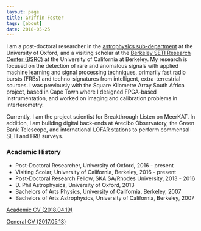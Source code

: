 ```yaml
---
layout: page
title: Griffin Foster
tags: [about]
date: 2018-05-25
---
```


I am a post-doctoral researcher in the [astrophysics sub-department](http://pulsars.web.ox.ac.uk/people/griffin-foster) at the University of Oxford, and a visiting scholar at the [Berkeley SETI Research Center (BSRC)](https://seti.berkeley.edu/) at the University of California at Berkeley. My research is focused on the detection of rare and anomalous signals with applied machine learning and signal processing techniques, primarily fast radio bursts (FRBs) and techno-signatures from intelligent, extra-terrestrial sources. I was previously with the Square Kilometre Array South Africa project, based in Cape Town where I designed FPGA-based instrumentation, and worked on imaging and calibration problems in interferometry.

Currently, I am the project scientist for Breakthrough Listen on MeerKAT. In addition, I am building digital back-ends at Arecibo Observatory, the Green Bank Telescope, and international LOFAR stations to perform commensal SETI and FRB surveys.

### Academic History

* Post-Doctoral Researcher, University of Oxford, 2016 - present
* Visiting Scolar, University of California, Berkeley, 2016 - present
* Post-Doctoral Research Fellow, SKA SA/Rhodes University, 2013 - 2016
* D. Phil Astrophysics, University of Oxford, 2013
* Bachelors of Arts Physics, University of California, Berkeley, 2007
* Bachelors of Arts Astrophysics, University of California, Berkeley, 2007

[Academic CV (2018.04.19)](https://griffinfoster.github.io/assets/2018-04-19_cv.pdf)

[General CV (2017.05.13)](https://griffinfoster.github.io/assets/2017-05-13_cv.pdf)

